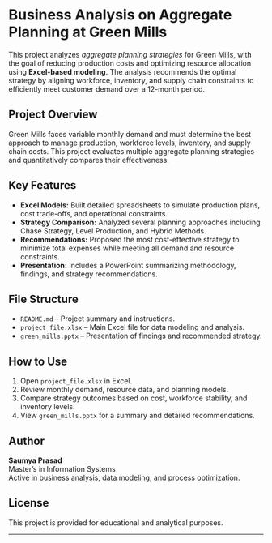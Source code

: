 # Business Analysis on Aggregate Planning at Green Mills

This project analyzes *aggregate planning strategies* for Green Mills, with the goal of reducing production costs and optimizing resource allocation using **Excel-based modeling**. The analysis recommends the optimal strategy by aligning workforce, inventory, and supply chain constraints to efficiently meet customer demand over a 12-month period.

## Project Overview

Green Mills faces variable monthly demand and must determine the best approach to manage production, workforce levels, inventory, and supply chain costs. This project evaluates multiple aggregate planning strategies and quantitatively compares their effectiveness.

## Key Features

- **Excel Models:** Built detailed spreadsheets to simulate production plans, cost trade-offs, and operational constraints.
- **Strategy Comparison:** Analyzed several planning approaches including Chase Strategy, Level Production, and Hybrid Methods.
- **Recommendations:** Proposed the most cost-effective strategy to minimize total expenses while meeting all demand and resource constraints.
- **Presentation:** Includes a PowerPoint summarizing methodology, findings, and strategy recommendations.

## File Structure

- `README.md` – Project summary and instructions.
- `project_file.xlsx` – Main Excel file for data modeling and analysis.
- `green_mills.pptx` – Presentation of findings and recommended strategy.

## How to Use

1. Open `project_file.xlsx` in Excel.
2. Review monthly demand, resource data, and planning models.
3. Compare strategy outcomes based on cost, workforce stability, and inventory levels.
4. View `green_mills.pptx` for a summary and detailed recommendations.

## Author

**Saumya Prasad**  
Master’s in Information Systems  
Active in business analysis, data modeling, and process optimization.

## License

This project is provided for educational and analytical purposes.

***
